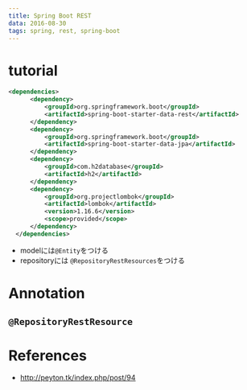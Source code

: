 ```yaml
---
title: Spring Boot REST
data: 2016-08-30
tags: spring, rest, spring-boot
---
```


# tutorial

```xml
<dependencies>
      <dependency>
          <groupId>org.springframework.boot</groupId>
          <artifactId>spring-boot-starter-data-rest</artifactId>
      </dependency>
      <dependency>
          <groupId>org.springframework.boot</groupId>
          <artifactId>spring-boot-starter-data-jpa</artifactId>
      </dependency>
      <dependency>
          <groupId>com.h2database</groupId>
          <artifactId>h2</artifactId>
      </dependency>
      <dependency>
          <groupId>org.projectlombok</groupId>
          <artifactId>lombok</artifactId>
          <version>1.16.6</version>
          <scope>provided</scope>
      </dependency>
  </dependencies>
```

+ modelには`@Entity`をつける
+ repositoryには `@RepositoryRestResources`をつける


# Annotation

## `@RepositoryRestResource`




# References

+ <http://peyton.tk/index.php/post/94>
